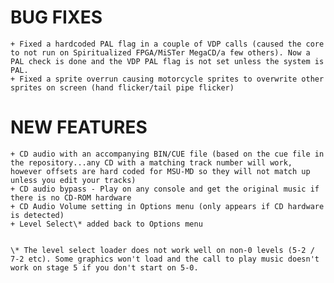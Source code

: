 # BUG FIXES
	+ Fixed a hardcoded PAL flag in a couple of VDP calls (caused the core to not run on Spiritualized FPGA/MiSTer MegaCD/a few others). Now a PAL check is done and the VDP PAL flag is not set unless the system is PAL.
	+ Fixed a sprite overrun causing motorcycle sprites to overwrite other sprites on screen (hand flicker/tail pipe flicker)
# NEW FEATURES
	+ CD audio with an accompanying BIN/CUE file (based on the cue file in the repository...any CD with a matching track number will work, however offsets are hard coded for MSU-MD so they will not match up unless you edit your tracks)
	+ CD audio bypass - Play on any console and get the original music if there is no CD-ROM hardware
	+ CD Audio Volume setting in Options menu (only appears if CD hardware is detected)
	+ Level Select\* added back to Options menu
	
	
	\* The level select loader does not work well on non-0 levels (5-2 / 7-2 etc). Some graphics won't load and the call to play music doesn't work on stage 5 if you don't start on 5-0. 
	